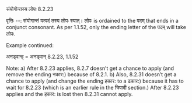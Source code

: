 

 संयोगोन्तस्य लोपः 8.2.23 


वृत्तिः --: संयोगान्तं यत्पदं तस्य लोपः स्यात्। लोपः is ordained to the पदम् that ends in a conjunct consonant. As per 1.1.52, only the ending letter of the पदम् will take लोपः. 


Example continued: 


अनड्वान्ह् = अनड्वान् 8.2.23, 1.1.52 


Note: a) After 8.2.23 applies, 8.2.7 doesn’t get a chance to apply (and remove the ending नकार:) because of 8.2.1. b) Also, 8.2.31 doesn’t get a chance to apply (and change the ending हकार: to a ढकार:) because it has to wait for 8.2.23 (which is an earlier rule in the त्रिपादी section.) After 8.2.23 applies and the हकार: is lost then 8.2.31 cannot apply. 


